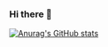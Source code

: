 ### Hi there 👋

[![Anurag's GitHub stats](https://github-readme-stats.vercel.app/api?username=FrontHead)](https://github.com/anuraghazra/github-readme-stats)
